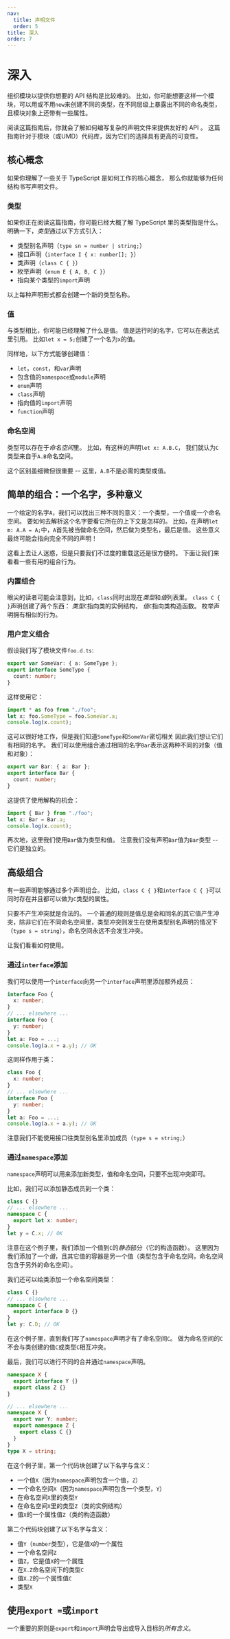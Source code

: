 ```yaml
---
nav:
  title: 声明文件
  order: 5
title: 深入
order: 7
---
```


# 深入

组织模块以提供你想要的 API 结构是比较难的。
比如，你可能想要这样一个模块，可以用或不用`new`来创建不同的类型，在不同层级上暴露出不同的命名类型，且模块对象上还带有一些属性。

阅读这篇指南后，你就会了解如何编写复杂的声明文件来提供友好的 API 。
这篇指南针对于模块（或UMD）代码库，因为它们的选择具有更高的可变性。

## 核心概念

如果你理解了一些关于 TypeScript 是如何工作的核心概念， 那么你就能够为任何结构书写声明文件。

### 类型

如果你正在阅读这篇指南，你可能已经大概了解 TypeScript 里的类型指是什么。 明确一下，*类型*通过以下方式引入：

-   类型别名声明（`type sn = number | string;`）
-   接口声明（`interface I { x: number[]; }`）
-   类声明（`class C { }`）
-   枚举声明（`enum E { A, B, C }`）
-   指向某个类型的`import`声明

以上每种声明形式都会创建一个新的类型名称。

### 值

与类型相比，你可能已经理解了什么是值。
值是运行时的名字，它可以在表达式里引用。
比如`let x = 5;`创建了一个名为`x`的值。

同样地，以下方式能够创建值：

-   `let`，`const`，和`var`声明
-   包含值的`namespace`或`module`声明
-   `enum`声明
-   `class`声明
-   指向值的`import`声明
-   `function`声明

### 命名空间

类型可以存在于*命名空间*里。 比如，有这样的声明`let x: A.B.C`， 我们就认为`C`类型来自于`A.B`命名空间。

这个区别虽细微但很重要 -- 这里，`A.B`不是必需的类型或值。

## 简单的组合：一个名字，多种意义

一个给定的名字`A`，我们可以找出三种不同的意义：一个类型，一个值或一个命名空间。 要如何去解析这个名字要看它所在的上下文是怎样的。
比如，在声明`let m: A.A = A;`中，`A`首先被当做命名空间，然后做为类型名，最后是值。
这些意义最终可能会指向完全不同的声明！

这看上去让人迷惑，但是只要我们不过度的重载这还是很方便的。
下面让我们来看看一些有用的组合行为。

### 内置组合

眼尖的读者可能会注意到，比如，`class`同时出现在*类型*和*值*列表里。
`class C { }`声明创建了两个东西： _类型_`C`指向类的实例结构， _值_`C`指向类构造函数。
枚举声明拥有相似的行为。

### 用户定义组合

假设我们写了模块文件`foo.d.ts`:

```ts
export var SomeVar: { a: SomeType };
export interface SomeType {
  count: number;
}
```

这样使用它：

```ts
import * as foo from "./foo";
let x: foo.SomeType = foo.SomeVar.a;
console.log(x.count);
```

这可以很好地工作，但是我们知道`SomeType`和`SomeVar`密切相关 因此我们想让它们有相同的名字。
我们可以使用组合通过相同的名字`Bar`表示这两种不同的对象（值和对象）：

```ts
export var Bar: { a: Bar };
export interface Bar {
  count: number;
}
```

这提供了使用解构的机会：

```ts
import { Bar } from "./foo";
let x: Bar = Bar.a;
console.log(x.count);
```

再次地，这里我们使用`Bar`做为类型和值。
注意我们没有声明`Bar`值为`Bar`类型 -- 它们是独立的。

## 高级组合

有一些声明能够通过多个声明组合。
比如，`class C { }`和`interface C { }`可以同时存在并且都可以做为`C`类型的属性。

只要不产生冲突就是合法的。
一个普通的规则是值总是会和同名的其它值产生冲突，除非它们在不同命名空间里，类型冲突则发生在使用类型别名声明的情况下（`type s = string`），命名空间永远不会发生冲突。

让我们看看如何使用。

### 通过`interface`添加

我们可以使用一个`interface`向另一个`interface`声明里添加额外成员：

```ts
interface Foo {
  x: number;
}
// ... elsewhere ...
interface Foo {
  y: number;
}
let a: Foo = ...;
console.log(a.x + a.y); // OK
```

这同样作用于类：

```ts
class Foo {
  x: number;
}
// ... elsewhere ...
interface Foo {
  y: number;
}
let a: Foo = ...;
console.log(a.x + a.y); // OK
```

注意我们不能使用接口往类型别名里添加成员（`type s = string;`）

### 通过`namespace`添加

`namespace`声明可以用来添加新类型，值和命名空间，只要不出现冲突即可。

比如，我们可以添加静态成员到一个类：

```ts
class C {}
// ... elsewhere ...
namespace C {
  export let x: number;
}
let y = C.x; // OK
```

注意在这个例子里，我们添加一个值到`C`的*静态*部分（它的构造函数）。
这里因为我们添加了一个*值*，且其它值的容器是另一个值（类型包含于命名空间，命名空间包含于另外的命名空间）。

我们还可以给类添加一个命名空间类型：

```ts
class C {}
// ... elsewhere ...
namespace C {
  export interface D {}
}
let y: C.D; // OK
```

在这个例子里，直到我们写了`namespace`声明才有了命名空间`C`。
做为命名空间的`C`不会与类创建的值`C`或类型`C`相互冲突。

最后，我们可以进行不同的合并通过`namespace`声明。

```ts
namespace X {
  export interface Y {}
  export class Z {}
}

// ... elsewhere ...
namespace X {
  export var Y: number;
  export namespace Z {
    export class C {}
  }
}
type X = string;
```

在这个例子里，第一个代码块创建了以下名字与含义：

-   一个值`X`（因为`namespace`声明包含一个值，`Z`）
-   一个命名空间`X`（因为`namespace`声明包含一个类型，`Y`）
-   在命名空间`X`里的类型`Y`
-   在命名空间`X`里的类型`Z`（类的实例结构）
-   值`X`的一个属性值`Z`（类的构造函数）

第二个代码块创建了以下名字与含义：

-   值`Y`（`number`类型），它是值`X`的一个属性
-   一个命名空间`Z`
-   值`Z`，它是值`X`的一个属性
-   在`X.Z`命名空间下的类型`C`
-   值`X.Z`的一个属性值`C`
-   类型`X`

## 使用`export =`或`import`

一个重要的原则是`export`和`import`声明会导出或导入目标的*所有含义*。
